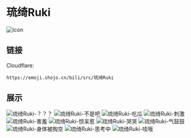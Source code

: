 # 琉绮Ruki
![icon](https://emoji.shojo.cn/bili/src/琉绮Ruki/icon.png)
## 链接
Cloudflare:
```
https://emoji.shojo.cn/bili/src/琉绮Ruki
```
## 展示
![琉绮Ruki-？？？](https://emoji.shojo.cn/bili/src/琉绮Ruki/琉绮Ruki-？？？.png)
![琉绮Ruki-不是吧](https://emoji.shojo.cn/bili/src/琉绮Ruki/琉绮Ruki-不是吧.png)
![琉绮Ruki-吃瓜](https://emoji.shojo.cn/bili/src/琉绮Ruki/琉绮Ruki-吃瓜.png)
![琉绮Ruki-刺激](https://emoji.shojo.cn/bili/src/琉绮Ruki/琉绮Ruki-刺激.png)
![琉绮Ruki-害羞](https://emoji.shojo.cn/bili/src/琉绮Ruki/琉绮Ruki-害羞.png)
![琉绮Ruki-惊呆惹](https://emoji.shojo.cn/bili/src/琉绮Ruki/琉绮Ruki-惊呆惹.png)
![琉绮Ruki-哭哭](https://emoji.shojo.cn/bili/src/琉绮Ruki/琉绮Ruki-哭哭.png)
![琉绮Ruki-气鼓鼓](https://emoji.shojo.cn/bili/src/琉绮Ruki/琉绮Ruki-气鼓鼓.png)
![琉绮Ruki-身体被掏空](https://emoji.shojo.cn/bili/src/琉绮Ruki/琉绮Ruki-身体被掏空.png)
![琉绮Ruki-思考中](https://emoji.shojo.cn/bili/src/琉绮Ruki/琉绮Ruki-思考中.png)
![琉绮Ruki-哇哦](https://emoji.shojo.cn/bili/src/琉绮Ruki/琉绮Ruki-哇哦.png)
